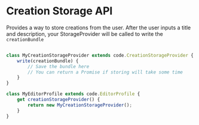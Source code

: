 # Creation Storage API

Provides a way to store creations from the user. After the user inputs a title and description, your
StorageProvider will be called to write the `creationBundle`

```js

class MyCreationStorageProvider extends code.CreationStorageProvider {
    write(creationBundle) {
        // Save the bundle here
        // You can return a Promise if storing will take some time
    }
}

class MyEditorProfile extends code.EditorProfile {
    get creationStorageProvider() {
        return new MyCreationStorageProvider();
    }
}

```